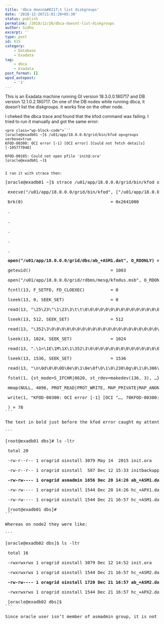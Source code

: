 ```yaml
---
title: 'dbca doesn&#8217;t list diskgroups'
date: '2018-12-26T21:01:20+05:30'
status: publish
permalink: /2018/12/26/dbca-doesnt-list-diskgroups
author: Sidhu
excerpt: ''
type: post
id: 615
category:
    - Database
    - Exadata
tag:
    - dbca
    - Exadata
post_format: []
wpsd_autopost:
    - '1'
---
```

This is an Exadata machine running GI version 18.3.0.0.180717 and DB version 12.1.0.2.180717. On one of the DB nodes while running dbca, it doesn’t list the diskgroups. it works fine on the other node.

I cheked the dbca trace and found that the kfod command was failing. I tried to run it manually and got the same error:

```
<pre class="wp-block-code">```
[oracle@exadb01 ~]$ /u01/app/18.0.0.0/grid/bin/kfod op=groups verbose=true
KFOD-00300: OCI error [-1] [OCI error] [Could not fetch details] [-105777048]

KFOD-00105: Could not open pfile 'init@.ora'
[oracle@exadb01 ~]$
```
```

I ran it with strace then:

```
<pre class="wp-block-preformatted">[oracle@exadb01 ~]$ strace /u01/app/18.0.0.0/grid/bin/kfod op=groups verbose=true<br></br> execve("/u01/app/18.0.0.0/grid/bin/kfod", ["/u01/app/18.0.0.0/grid/bin/kfod", "op=groups", "verbose=true"], [/* 18 vars */]) = 0<br></br> brk(0)                                  = 0x2641000<br></br> .<br></br> .<br></br> .<br></br> .<br></br> .<br></br> <strong>open("/u01/app/18.0.0.0/grid/dbs/ab_+ASM1.dat", O_RDONLY) = -1 EACCES (Permission denied)</strong><br></br> geteuid()                               = 1003<br></br> open("/u01/app/18.0.0.0/grid/rdbms/mesg/kfodus.msb", O_RDONLY) = 13<br></br> fcntl(13, F_SETFD, FD_CLOEXEC)          = 0<br></br> lseek(13, 0, SEEK_SET)                  = 0<br></br> read(13, "\25\23\"\1\23\3\t\t\0\0\0\0\0\0\0\0\0\0\0\0\0\0\0\0\0\0\0\0\0\0\0\0"…, 280) = 280<br></br> lseek(13, 512, SEEK_SET)                = 512<br></br> read(13, "\352\3\0\0\0\0\0\0\0\0\0\0\0\0\0\0\0\0\0\0\0\0\0\0\0\0\0\0\0\0\0\0"…, 512) = 512<br></br> lseek(13, 1024, SEEK_SET)               = 1024<br></br> read(13, ".\1=\1E\1M\1X\1\352\3\0\0\0\0\0\0\0\0\0\0\0\0\0\0\0\0\0\0\0\0"…, 512) = 512<br></br> lseek(13, 1536, SEEK_SET)               = 1536<br></br> read(13, "\n\0d\0\0\0D\0e\0\1\0e\0f\0\1\0\230\0g\0\1\0\306\0h\0\2\0\325\0"…, 512) = 512<br></br> fstat(1, {st_mode=S_IFCHR|0620, st_rdev=makedev(136, 3), …}) = 0<br></br> mmap(NULL, 4096, PROT_READ|PROT_WRITE, MAP_PRIVATE|MAP_ANONYMOUS, -1, 0) = 0x7f43f85f2000<br></br> write(1, "KFOD-00300: OCI error [-1] [OCI "…, 78KFOD-00300: OCI error [-1] [OCI error] [Could not fetch details] [-132605848]<br></br> ) = 78
```

The text in bold just before the kfod error caught my attention. When I checked actually oracle user wasn’t able to read the file. The permissions looked like this:

```
<pre class="wp-block-preformatted">[root@exadb01 dbs]# ls -ltr<br></br> total 20<br></br> -rw-r--r-- 1 oragrid oinstall 3079 May 14  2015 init.ora<br></br> -rw-r--r-- 1 oragrid oinstall  587 Dec 12 15:33 initbackuppfile.ora<br></br><strong> -rw-rw---- 1 oragrid asmadmin 1656 Dec 20 14:26 ab_+ASM1.dat</strong><br></br> -rw-rw---- 1 oragrid oinstall 1544 Dec 20 14:26 hc_+APX1.dat<br></br> -rw-rw---- 1 oragrid oinstall 1544 Dec 21 16:57 hc_+ASM1.dat<br></br> [root@exadb01 dbs]#
```

Whereas on node2 they were like:

```
<pre class="wp-block-preformatted">[oracle@exadb02 dbs]$ ls -ltr <br></br> total 16<br></br> -rwxrwxrwx 1 oragrid oinstall 3079 Dec 12 14:52 init.ora<br></br> -rwxrwxrwx 1 oragrid oinstall 1544 Dec 21 16:57 hc_+ASM2.dat<br></br><strong> -rw-rw---- 1 oragrid oinstall 1720 Dec 21 16:57 ab_+ASM2.dat</strong><br></br> -rwxrwxrwx 1 oragrid oinstall 1544 Dec 21 16:57 hc_+APX2.dat<br></br> [oracle@exadb02 dbs]$
```

Since oracle user isn’t member of asmadmin group, it is not able to read the mentioned file. Changing the owner to oragrid:oinstall fixed the issue.